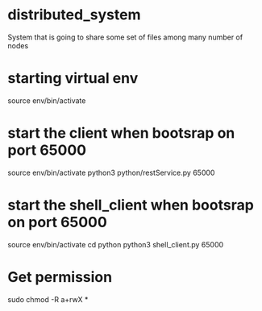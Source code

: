 # distributed_system
System that is going to share some set of files among many number of nodes

# starting virtual env
source env/bin/activate

# start the client when bootsrap on port 65000
source env/bin/activate
python3 python/restService.py 65000


# start the shell_client when bootsrap on port 65000
source env/bin/activate
cd python
python3 shell_client.py 65000

# Get permission
sudo chmod -R a+rwX *